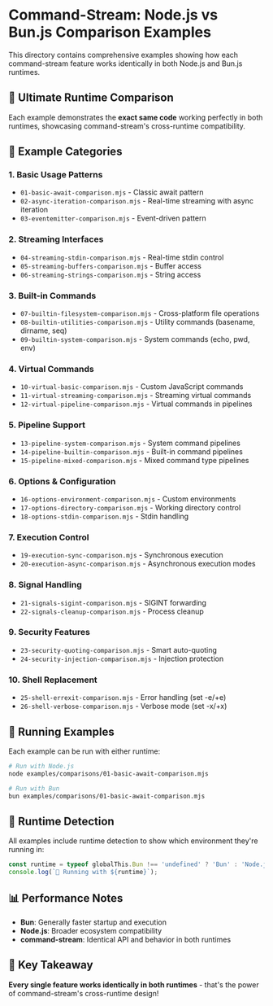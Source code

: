 # Command-Stream: Node.js vs Bun.js Comparison Examples

This directory contains comprehensive examples showing how each command-stream feature works identically in both Node.js and Bun.js runtimes.

## 🎯 Ultimate Runtime Comparison

Each example demonstrates the **exact same code** working perfectly in both runtimes, showcasing command-stream's cross-runtime compatibility.

## 📁 Example Categories

### 1. **Basic Usage Patterns**
- `01-basic-await-comparison.mjs` - Classic await pattern
- `02-async-iteration-comparison.mjs` - Real-time streaming with async iteration
- `03-eventemitter-comparison.mjs` - Event-driven pattern

### 2. **Streaming Interfaces** 
- `04-streaming-stdin-comparison.mjs` - Real-time stdin control
- `05-streaming-buffers-comparison.mjs` - Buffer access
- `06-streaming-strings-comparison.mjs` - String access

### 3. **Built-in Commands**
- `07-builtin-filesystem-comparison.mjs` - Cross-platform file operations
- `08-builtin-utilities-comparison.mjs` - Utility commands (basename, dirname, seq)
- `09-builtin-system-comparison.mjs` - System commands (echo, pwd, env)

### 4. **Virtual Commands**
- `10-virtual-basic-comparison.mjs` - Custom JavaScript commands
- `11-virtual-streaming-comparison.mjs` - Streaming virtual commands
- `12-virtual-pipeline-comparison.mjs` - Virtual commands in pipelines

### 5. **Pipeline Support**
- `13-pipeline-system-comparison.mjs` - System command pipelines
- `14-pipeline-builtin-comparison.mjs` - Built-in command pipelines  
- `15-pipeline-mixed-comparison.mjs` - Mixed command type pipelines

### 6. **Options & Configuration**
- `16-options-environment-comparison.mjs` - Custom environments
- `17-options-directory-comparison.mjs` - Working directory control
- `18-options-stdin-comparison.mjs` - Stdin handling

### 7. **Execution Control**
- `19-execution-sync-comparison.mjs` - Synchronous execution
- `20-execution-async-comparison.mjs` - Asynchronous execution modes

### 8. **Signal Handling**
- `21-signals-sigint-comparison.mjs` - SIGINT forwarding
- `22-signals-cleanup-comparison.mjs` - Process cleanup

### 9. **Security Features**
- `23-security-quoting-comparison.mjs` - Smart auto-quoting
- `24-security-injection-comparison.mjs` - Injection protection

### 10. **Shell Replacement**
- `25-shell-errexit-comparison.mjs` - Error handling (set -e/+e)
- `26-shell-verbose-comparison.mjs` - Verbose mode (set -x/+x)

## 🚀 Running Examples

Each example can be run with either runtime:

```bash
# Run with Node.js
node examples/comparisons/01-basic-await-comparison.mjs

# Run with Bun
bun examples/comparisons/01-basic-await-comparison.mjs
```

## 🔧 Runtime Detection

All examples include runtime detection to show which environment they're running in:

```javascript
const runtime = typeof globalThis.Bun !== 'undefined' ? 'Bun' : 'Node.js';
console.log(`🚀 Running with ${runtime}`);
```

## 📊 Performance Notes

- **Bun**: Generally faster startup and execution
- **Node.js**: Broader ecosystem compatibility
- **command-stream**: Identical API and behavior in both runtimes

## 🎯 Key Takeaway

**Every single feature works identically in both runtimes** - that's the power of command-stream's cross-runtime design!